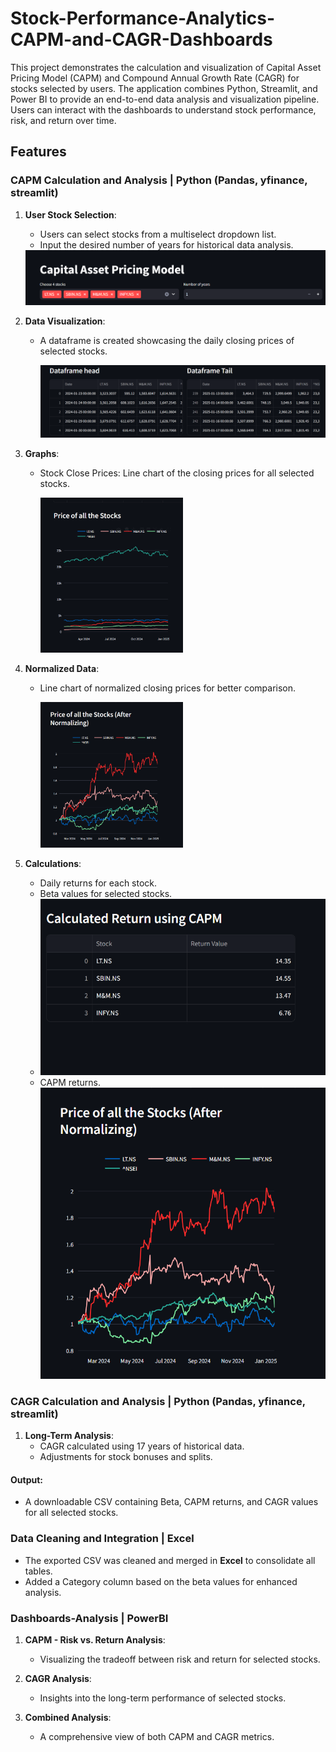 # Stock-Performance-Analytics-CAPM-and-CAGR-Dashboards
This project demonstrates the calculation and visualization of Capital Asset Pricing Model (CAPM) and Compound Annual Growth Rate (CAGR) for stocks selected by users. The application combines Python, Streamlit, and Power BI to provide an end-to-end data analysis and visualization pipeline. Users can interact with the dashboards to understand stock performance, risk, and return over time.

## Features

### CAPM Calculation and Analysis | Python (Pandas, yfinance, streamlit)

1) **User Stock Selection**:
   * Users can select stocks from a multiselect dropdown list.
   * Input the desired number of years for historical data analysis.
    <img src="Img/c_1.png" width="800">

     

2) **Data Visualization**:
   * A dataframe is created showcasing the daily closing prices of selected stocks.
     
     <img src="Img/c_2.png" width="800">

3) **Graphs**:
   * Stock Close Prices: Line chart of the closing prices for all selected stocks.
  
     <img src="Img/c_3.png" width="50%">

4) **Normalized Data**:
    * Line chart of normalized closing prices for better comparison.
  
      <img src="Img/c_4.png" width="50%">

5) **Calculations**:
   * Daily returns for each stock.
   * Beta values for selected stocks.
   * <img src="Img/c_5.png" width="800">
   * CAPM returns.
     <img src="Img/c_4.png" width="800">

### CAGR Calculation and Analysis | Python (Pandas, yfinance, streamlit)

1) **Long-Term Analysis**:
   * CAGR calculated using 17 years of historical data.
   * Adjustments for stock bonuses and splits.

#### Output:
* A downloadable CSV containing Beta, CAPM returns, and CAGR values for all selected stocks.

  
### Data Cleaning and Integration | Excel

* The exported CSV was cleaned and merged in **Excel** to consolidate all tables.
* Added a Category column based on the beta values for enhanced analysis.

### Dashboards-Analysis | PowerBI

1) **CAPM - Risk vs. Return Analysis**:
   * Visualizing the tradeoff between risk and return for selected stocks.

2) **CAGR Analysis**:
   * Insights into the long-term performance of selected stocks.

3) **Combined Analysis**:
   * A comprehensive view of both CAPM and CAGR metrics.


